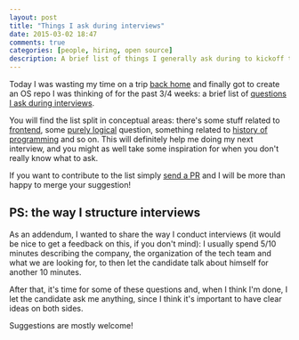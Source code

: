 ```yaml
---
layout: post
title: "Things I ask during interviews"
date: 2015-03-02 18:47
comments: true
categories: [people, hiring, open source]
description: A brief list of things I generally ask during to kickoff the conversation during an interview
---
```


Today I was wasting my time on a trip [back home](https://www.google.com/maps/dir/The+Dubai+Mall+-+Financial+Center+Road,+Near+Souk+Al+Bahar+Bridge,+DownTown+Dubai+-+%D8%A5%D9%85%D8%A7%D8%B1%D8%A9+%D8%AF%D8%A8%D9%8A%D9%91+-+United+Arab+Emirates%E2%80%AD/Dubai+Marina+-+Dubai+-+United+Arab+Emirates/@25.14228,55.1815421,13z/data=!3m1!4b1!4m13!4m12!1m5!1m1!1s0x3e5f68282fe3dbb1:0xc9a673f9ef407801!2m2!1d55.278896!2d25.197628!1m5!1m1!1s0x3e5f6b5402c126e3:0xb9511e6655c46d7c!2m2!1d55.144075!2d25.08135)
and finally got to create an OS repo I was
thinking of for the past 3/4 weeks: a brief list
of [questions I ask during interviews](https://github.com/odino/interviews).

<!-- more -->

You will find the list split in conceptual
areas: there's some stuff related to [frontend](https://github.com/odino/interviews#frontend),
some [purely logical](https://github.com/odino/interviews#reasoning) question, something related
to [history of programming](https://github.com/odino/interviews#personalities) and so on. This will
definitely help me doing my next interview, and
you might as well take some inspiration for when
you don't really know what to ask.

If you want to contribute to the list
simply [send a PR](https://github.com/odino/interviews/edit/master/README.md) and I will be more than
happy to merge your suggestion!

## PS: the way I structure interviews

As an addendum, I wanted to share the way I conduct
interviews (it would be nice to get a feedback on this,
if you don't mind): I usually spend 5/10 minutes describing
the company, the organization of the tech team and
what we are looking for, to then let the candidate
talk about himself for another 10 minutes.

After that, it's time for some of these questions
and, when I think I'm done, I let the candidate ask
me anything, since I think it's important to have
clear ideas on both sides.

Suggestions are mostly welcome!
